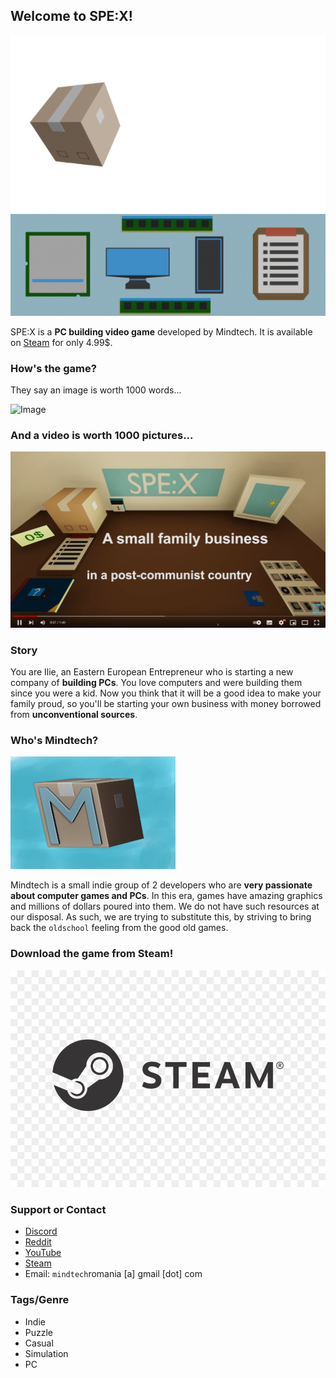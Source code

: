## Welcome to SPE:X!

![Banner](pics/library_logo_transparent.png)
![Header](pics/library_hero.png)

SPE:X is a **PC building video game** developed by Mindtech. It is available on [Steam](https://store.steampowered.com/app/1919440/SPEX/) for only 4.99$.

### How's the game?

They say an image is worth 1000 words...

![Image](https://cdn.akamai.steamstatic.com/steam/apps/1919440/ss_ea641653245d467d0f806dc0d0a7f9c25db2aaf2.1920x1080.jpg?t=1653062596)

### And a video is worth 1000 pictures...

[![Trailer](pics/spex-vid.png)](https://www.youtube.com/watch?v=-_8uNya37pU)


### Story

You are Ilie, an Eastern European Entrepreneur who is starting a new company of **building PCs**. You love computers and were building them since you were a kid. Now you think that it will be a good idea to make your family proud, so you'll be starting your own business with money borrowed from **unconventional sources**.

### Who's Mindtech?

![Mindtech](pics/mindtechlogo.png)

Mindtech is a small indie group of 2 developers who are **very passionate about computer games and PCs**. In this era, games have amazing graphics and millions of dollars poured into them. We do not have such resources at our disposal. As such, we are trying to substitute this, by striving to bring back the `oldschool` feeling from the good old games.

### Download the game from Steam!
[![Steam](pics/steam-transparent.jpg)](https://store.steampowered.com/app/1919440/SPEX/)


### Support or Contact

- [Discord](https://discord.gg/tdkz7arJnK)
- [Reddit](https://www.reddit.com/r/spex)
- [YouTube](https://www.youtube.com/channel/UChOCA2KOODZEPIn-DS1oVZA)
- [Steam](https://steamcommunity.com/app/1919440)
- Email: `mindtech`romania [a] gmail [dot] com

### Tags/Genre
- Indie
- Puzzle
- Casual
- Simulation
- PC
